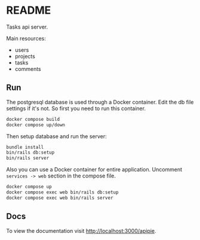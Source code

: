 # README

Tasks api server.

Main resources:

- users
- projects
- tasks
- comments

## Run

The postgresql database is used through a Docker container. Edit the db file settings if it's not.
So first you need to run this container.

```bash
docker compose build
docker compose up/down
```

Then setup database and run the server:

```bash
bundle install
bin/rails db:setup
bin/rails server
```

Also you can use a Docker container for entire application. Uncomment `services -> web` section in the
compose file.

```bash
docker compose up
docker compose exec web bin/rails db:setup
docker compose exec web bin/rails server
```

## Docs

To view the documentation visit [http://localhost:3000/apipie](api).
